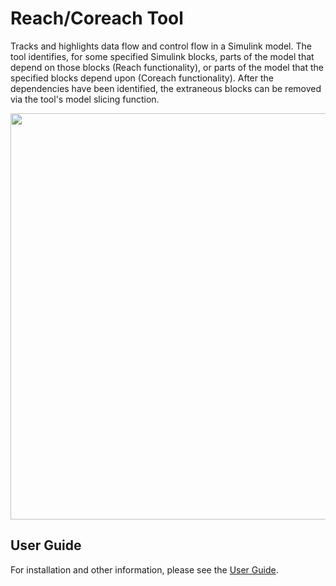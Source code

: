 # Reach/Coreach Tool

Tracks and highlights data flow and control flow in a Simulink model. The tool identifies, for some specified Simulink blocks, parts of the model that depend on those blocks (Reach functionality), or parts of the model that the specified blocks depend upon (Coreach functionality). After the dependencies have been identified, the extraneous blocks can be removed via the tool's model slicing function.

<img src="ReachCoreach_CoverImg" width="650">

## User Guide

For installation and other information, please see the [User Guide](doc/ReachCoreach_UserGuide.pdf).
